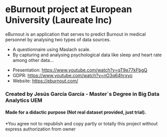 # eBurnout project at European University (Laureate Inc)
eBurnout is an application that serves to predict Burnout in medical personnel by analysing two types of data sources.
* A questionnaire using Maslach scale.
* By capturing and analysing psychological data like sleep and heart rate among other data...

- Presentation: https://www.youtube.com/watch?v=qT9e77kFbgQ
- GDPR: https://www.youtube.com/watch?v=nO3q64hrxyo
- Website: https://eburnout.com/
### Created by Jesús García García - Master´s Degree in Big Data Analytics UEM
#### Made for a didactic purpose (Not real dataset provided, just trial).
*You agree not to republish and copy partly or totally this project without express authorization from owner
